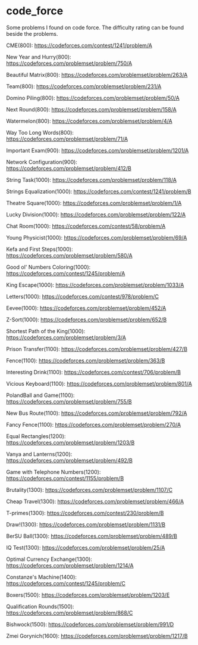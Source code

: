 # code_force
Some problems I found on code force. The difficulty rating can be found beside the problems.


CME(800): https://codeforces.com/contest/1241/problem/A

New Year and Hurry(800): https://codeforces.com/problemset/problem/750/A

Beautiful Matrix(800): https://codeforces.com/problemset/problem/263/A

Team(800): https://codeforces.com/problemset/problem/231/A

Domino Piling(800): https://codeforces.com/problemset/problem/50/A 

Next Round(800): https://codeforces.com/problemset/problem/158/A

Watermelon(800): https://codeforces.com/problemset/problem/4/A

Way Too Long Words(800): https://codeforces.com/problemset/problem/71/A

Important Exam(900): https://codeforces.com/problemset/problem/1201/A

Network Configuration(900): https://codeforces.com/problemset/problem/412/B

String Task(1000): https://codeforces.com/problemset/problem/118/A

Strings Equalization(1000): https://codeforces.com/contest/1241/problem/B

Theatre Square(1000): https://codeforces.com/problemset/problem/1/A

Lucky Division(1000): https://codeforces.com/problemset/problem/122/A

Chat Room(1000): https://codeforces.com/contest/58/problem/A

Young Physicist(1000): https://codeforces.com/problemset/problem/69/A

Kefa and First Steps(1000): https://codeforces.com/problemset/problem/580/A

Good ol' Numbers Coloring(1000): https://codeforces.com/contest/1245/problem/A

King Escape(1000): https://codeforces.com/problemset/problem/1033/A

Letters(1000): https://codeforces.com/contest/978/problem/C

Eevee(1000): https://codeforces.com/problemset/problem/452/A

Z-Sort(1000): https://codeforces.com/problemset/problem/652/B

Shortest Path of the King(1000): https://codeforces.com/problemset/problem/3/A

Prison Transfer(1100): https://codeforces.com/problemset/problem/427/B

Fence(1100): https://codeforces.com/problemset/problem/363/B

Interesting Drink(1100): https://codeforces.com/contest/706/problem/B

Vicious Keyboard(1100): https://codeforces.com/problemset/problem/801/A

PolandBall and Game(1100): https://codeforces.com/problemset/problem/755/B

New Bus Route(1100): https://codeforces.com/problemset/problem/792/A

Fancy Fence(1100): https://codeforces.com/problemset/problem/270/A

Equal Rectangles(1200): https://codeforces.com/problemset/problem/1203/B

Vanya and Lanterns(1200): https://codeforces.com/problemset/problem/492/B

Game with Telephone Numbers(1200): https://codeforces.com/contest/1155/problem/B

Brutality(1300): https://codeforces.com/problemset/problem/1107/C

Cheap Travel(1300): https://codeforces.com/problemset/problem/466/A

T-primes(1300): https://codeforces.com/contest/230/problem/B

Draw!(1300): https://codeforces.com/problemset/problem/1131/B

BerSU Ball(1300): https://codeforces.com/problemset/problem/489/B

IQ Test(1300): https://codeforces.com/problemset/problem/25/A

Optimal Currency Exchange(1300): https://codeforces.com/problemset/problem/1214/A

Constanze's Machine(1400): https://codeforces.com/contest/1245/problem/C

Boxers(1500): https://codeforces.com/problemset/problem/1203/E

Qualification Rounds(1500): https://codeforces.com/problemset/problem/868/C

Bishwock(1500): https://codeforces.com/problemset/problem/991/D

Zmei Gorynich(1600): https://codeforces.com/problemset/problem/1217/B
